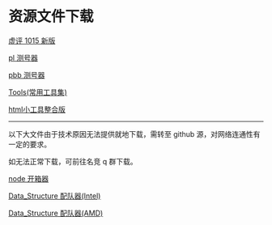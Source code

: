 # 资源文件下载

[虚评 1015 新版](files/XP1015.zip)

[pl 测号器](files/pl-miner.zip)

[pbb 测号器](files/pbb.zip)

[Tools(常用工具集)](files/tools.zip)

[html小工具整合版](files/html-tools.zip)

------

以下大文件由于技术原因无法提供就地下载，需转至 github 源，对网络连通性有一定的要求。

如无法正常下载，可前往名竞 q 群下载。

[node 开箱器](https://github.com/sqrt2802/namern-help-dev/releases/download/file-downloader-init/node-openbox-250420.zip)

[Data_Structure 配队器(Intel)](https://github.com/sqrt2802/namern-help-dev/releases/download/file-downloader-init/Data_Structure_2_Intel.zip)

[Data_Structure 配队器(AMD)](https://github.com/sqrt2802/namern-help-dev/releases/download/file-downloader-init/Data_Structure_2_AMD.zip)
